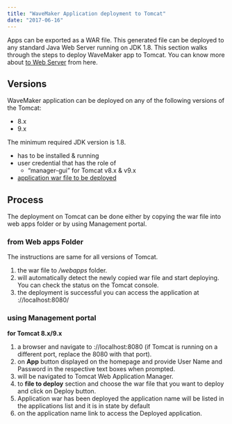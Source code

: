 ```yaml
---
title: "WaveMaker Application deployment to Tomcat"
date: "2017-06-16"
---
```


Apps can be exported as a WAR file. This generated file can be deployed to any standard Java Web Server running on JDK 1.8. This section walks through the steps to deploy WaveMaker app to Tomcat. You can know more about [to Web Server](/learn/app-development/deployment/deployment-web-server/) from here.

## Versions

WaveMaker application can be deployed on any of the following versions of the Tomcat:

- 8.x
- 9.x

The minimum required JDK version is 1.8.

- has to be installed & running
- user credential that has the role of
    - “manager-gui” for Tomcat v8.x & v9.x
- [application war file to be deployed](/learn/app-development/deployment/deployment-web-server/#war-file-generation)

## Process

The deployment on Tomcat can be done either by copying the war file into web apps folder or by using Management portal.

### from Web apps Folder

The instructions are same for all versions of Tomcat.

1. the war file to _/webapps_ folder.
2. will automatically detect the newly copied war file and start deploying. You can check the status on the Tomcat console.
3. the deployment is successful you can access the application at ://localhost:8080/<ApplicationName>

### using Management portal

**for Tomcat 8.x/9.x**

1. a browser and navigate to ://localhost:8080 (if Tomcat is running on a different port, replace the 8080 with that port).
2. on **App** button displayed on the homepage and provide User Name and Password in the respective text boxes when prompted.
3. will be navigated to Tomcat Web Application Manager.
4. to **file to deploy** section and choose the war file that you want to deploy and click on Deploy button.
5. Application war has been deployed the application name will be listed in the applications list and it is in state by default
6. on the application name link to access the Deployed application.
